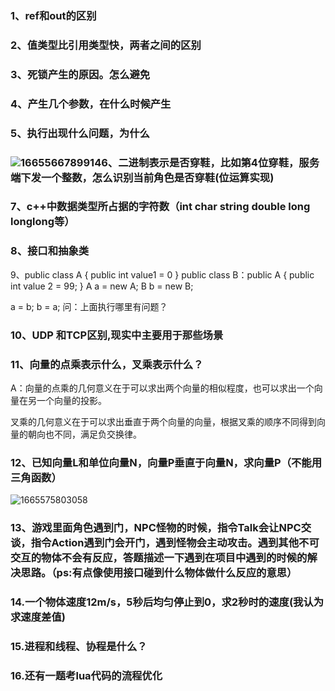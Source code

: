 ### 1、ref和out的区别

### 2、值类型比引用类型快，两者之间的区别

### 3、死锁产生的原因。怎么避免

### 4、产生几个参数，在什么时候产生

### 5、执行出现什么问题，为什么

### ![1665566789914](C:\Users\ASUS\AppData\Roaming\Typora\typora-user-images\1665566789914.png)6、二进制表示是否穿鞋，比如第4位穿鞋，服务端下发一个整数，怎么识别当前角色是否穿鞋(位运算实现)

### 7、c++中数据类型所占据的字符数（int char  string double long longlong等）

### 8、接口和抽象类

9、public class A
{
    public int value1 = 0
}
public class B：public A
{
    public int value 2 = 99;
}
A a = new A;
B b = new B;

a = b;
b = a;
问：上面执行哪里有问题？

### 10、UDP 和TCP区别,现实中主要用于那些场景

### 11、向量的点乘表示什么，叉乘表示什么？

A：向量的点乘的几何意义在于可以求出两个向量的相似程度，也可以求出一个向量在另一个向量的投影。

叉乘的几何意义在于可以求出垂直于两个向量的向量，根据叉乘的顺序不同得到向量的朝向也不同，满足负交换律。

### 12、已知向量L和单位向量N，向量P垂直于向量N，求向量P（不能用三角函数）

![1665575803058](C:\Users\ASUS\AppData\Roaming\Typora\typora-user-images\1665575803058.png)

### 13、游戏里面角色遇到门，NPC怪物的时候，指令Talk会让NPC交谈，指令Action遇到门会开门，遇到怪物会主动攻击。遇到其他不可交互的物体不会有反应，答题描述一下遇到在项目中遇到的时候的解决思路。（ps:有点像使用接口碰到什么物体做什么反应的意思）

### 14.一个物体速度12m/s，5秒后均匀停止到0，求2秒时的速度(我认为求速度差值)

### 15.进程和线程、协程是什么？

### 16.还有一题考lua代码的流程优化